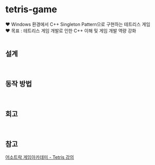 # tetris-game <br/>
♥️ Windows 환경에서 C++ Singleton Pattern으로 구현하는 테트리스 게임 <br/>
♥️ 목표 : 테트리스 게임 개발로 인한 C++ 이해 및 게임 개발 역량 강화 <br/>
<br/>

## 설계
<br/>

## 동작 방법
<br/>

## 회고
<br/>

## 참고 <br/>
[어소트락 게임아카데미 - Tetris 강의](https://www.youtube.com/watch?v=hozswFmo_iI)
